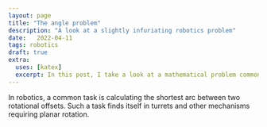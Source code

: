 ```yaml
---
layout: page
title: "The angle problem" 
description: "A look at a slightly infuriating robotics problem"
date:   2022-04-11
tags: robotics
draft: true
extra:
  uses: [katex]
  excerpt: In this post, I take a look at a mathematical problem commonly encountered with relative rotation offset calculation in robotics.
---
```


In robotics, a common task is calculating the shortest arc between two rotational offsets. Such a task finds itself in turrets and other mechanisms requiring planar rotation.

